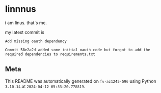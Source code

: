 # linnnus

i am linus. that's me.

my latest commit is

```
Add missing oauth dependency

Commit 58e2a2d added some initial oauth code but forgot to add the
required dependencies to requirements.txt
```

## Meta

This README was automatically generated on `fv-az1245-596` using Python
`3.10.14` at `2024-04-12 05:33:20.778819`.
